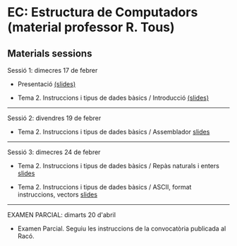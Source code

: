 # EC: Estructura de Computadors (material professor R. Tous)
## Materials sessions

<!--
* Aquesta classe es realitzarà per videoconferència dins l'horari previst (de 12h a 14h) i mitjançant [Google Meet](???????).-->

Sessió 1: dimecres 17 de febrer

* Presentació [(slides)](./slides/sessio1_1_presentacio.pdf)

* Tema 2. Instruccions i tipus de dades bàsics / Introducció [(slides)](./slides/sessio1_2_tema2_intro.pdf)

<hr>

Sessió 2: divendres 19 de febrer

* Tema 2. Instruccions i tipus de dades bàsics / Assemblador [slides](./slides/sessio2_1_tema2_assemblador.pdf)

<hr>

Sessió 3: dimecres 24 de febrer

* Tema 2. Instruccions i tipus de dades bàsics / Repàs naturals i enters [slides](./slides/sessio3_1_tema2_enters.pdf)

* Tema 2. Instruccions i tipus de dades bàsics / ASCII, format instruccions, vectors [slides](./slides/sessio3_2_tema2_ascii_instr_vectors.pdf)

<!--

<hr>

Sessió 4: divendres 26 de febrer

* Tema 2. Instruccions i tipus de dades bàsics / punters [slides](./slides/sessio4_1_tema2_punters.pdf)

* Tema 2. Problemes per dimecres 3 de març: 2.6, 2.22, 2.23.a

<hr>

Sessió 5: dimecres 3 de març

* Tema 2. Solució problemes encarregats [solucions](./problemes/tema1_2_6_2_22_2_23_a.pdf)

* Tema 2. Examen de problemes [enunciats](./problemes/expr2_extended.pdf) i [solucions](./problemes/expr2s_extended.pdf)

<hr>

Sessió 6: divendres 5 de març

* Tema 3. Traducció de programes / bitwise, condicions, if-then-else [slides](./slides/sessio6_1_tema3_condicionals.pdf)

* Tema 3. Traducció de programes / switch i bucles [slides](./slides/sessio7_1_tema3_switch_i_bucles.pdf)

<hr>

Sessió 7: dimecres 10 de març

* Tema 3. Traducció de programes / subrutines [slides](./slides/sessio7_2_tema3_subrutines.pdf)

<hr>

Sessió 8: divendres 12 de març

* Tema 3. Examen de problemes [enunciats](./problemes/expr3.pdf) 

* Tema 3. Estructura de la memòria, compilació, assemblatge, enllaçat i càrrega [slides](./slides/sessio9_1_tema3_mem_i_compilacio.pdf)

<hr>

Sessió 9: dimecres 17 de març

* Tema 4. Matrius [slides](./slides/sessio9_2_tema4_matrius1.pdf)


<hr>

Sessió 10: divendres 19 de març

* Tema 4. Matrius / accés seqüencial 

* Tema 4. Problemes resolts: 4.4, 4.5, 4.8 [solucions](./problemes/tema4_problemes_pissarra.pdf)

<hr>

Sessió 11: dimecres 24 de març

* Tema 1. Rendiment i consum [slides](./slides/sessio11_1_tema1_rendiment.pdf)

* Problemes per dimecres 7 d'abril: 4.2, 4.9, 1.7, 1.11

<hr>

Sessió 12: divendres 26 de març

* Tema 1. Solució problemes encarregats [solucions](./problemes/tema1_4_2_4_9_1_7_1_11.pdf)

* Tema 5. Aritmètica d'enters i coma flotant / 5.1-5.3 Aritmètica d'enters
    * [apunts](http://docencia.ac.upc.edu/FIB/grau/EC/privat/TeoriaEC-tema5.pdf)
    * [vídeo 1: multiplicador](https://www.youtube.com/watch?v=d-LYzUcRK1w&t=365s)
    * [vídeo 2: divisor](https://www.youtube.com/watch?v=oWHNRd7dGP4&t=1209s)

* Problemes per dimecres 14 d'abril: 5.6, 5.7, 5.11.a, 5.15.b

<hr>

Sessió 13: dimecres 7 d'abril

* Tema 5. Solució problemes encarregats [solucions](./problemes/tema5_5_6_5_7_5_11a_5_15b.pdf)

* Tema 5. Aritmètica d'enters i coma flotant / 5.4 Representació 1/2 [slides](./slides/sessio16_1_tema5_2_floats_1.pdf)
    * [vídeo 1: coma fixa](https://www.youtube.com/watch?v=zsGChigW4Fs) 
    * [vídeo 2: IEEE 754](https://www.youtube.com/watch?v=QrfAShP95I4)


<hr>

Sessió 14: divendres 9 d'abril

* Tema 5. Aritmètica d'enters i coma flotant / 5.4 Representació 2/2 [slides](./slides/sessio16_1_tema5_2_floats_1.pdf)

<hr>

Sessió 15: dimecres 14 d'abril

* Tema 5. Aritmètica d'enters i coma flotant / 5.4 Representació 2/2 (continuació)

* Tema 5. Aritmètica d'enters i coma flotant / Suma i resta [slides](./slides/sessio17_1_tema5_2_floats_2.pdf)

* Problemes per dilluns 20 d'abril: 5.21.b, 5.21.d, 5.23.c, 5.27

<hr>

Sessió 16: divenres 16 d'abril

* Tema 5.  [Solucions problemes encarregats 5.21.b, 5.21.d, 5.23.c, 5.27](./problemes/tema5_5_21b_5_21d_5_23c_5_27.pdf)

* Tema 5. Aritmètica d'enters i coma flotant / Multiplicació i coma flotant a MIPS [slides](./slides/sessio17_2_tema5_3_floats_3.pdf)

-->

<hr>

EXAMEN PARCIAL: dimarts 20 d'abril

* Examen Parcial. Seguiu les instruccions de la convocatòria publicada al Racó.

<!--

<hr>

Sessió 17: dimecres 21 d'abril

* Tema 6. Memòria cache / Introducció i disseny bàsic [slides](./slides/sessio19_1_tema6_1.pdf)


<hr>

Sessió 18: divendres 23 d'abril

* Tema 5. Examen de problemes [enunciats](./problemes/expr5.pdf) i [solucions](./problemes/expr5s.pdf)

 <hr>

Sessió 19: dimecres 28 d'abril

* Tema 6. Memòria cache / Part 2: Gestió de les escriptures [slides](./slides/sessio22_1_tema6_2.pdf)

* Tema 6. Problemes resolts: 6.2

 <hr>

Sessió 20: divendres 30 d'abril

 * Tema 6. Memòria cache / Part 3: Model de temps i millores [slides](./slides/sessio23_1_tema6_3.pdf)

* Tema 6. Problemes resolts: 6.10

* Problemes per dimecres 12 de maig: 6.7, 6.11

 <hr>

Sessió 21: dimecres 12 de maig

* Tema 6. Solució problemes encarregats 6.7, 6.11 ([solucions](./problemes/tema6_6_7_6_11.pdf))

* Tema 6. Examen de problemes ([enunciats](./problemes/expr6.pdf) i [solucions](./problemes/expr6s.pdf)) 

NO:
	* Tema 6. Examen de problemes 2 ([enunciats](./problemes/expr6_2.pdf) i [solucions](./problemes/expr6_2s.pdf)) 

 <hr>

Sessió 22: divendres 14 de maig

* Tema 7. Memòria virtual [slides](./slides/sessio26_1_tema7_1.pdf)

* Tema 7. Problemes resolts: 7.1, 7.4 [solucions](./problemes/tema7_7_4.pdf)

 <hr>

Sessió 23: dimecres 19 de maig

* Tema 7. Memòria virtual (TLB, protecció i compartició)

* Tema 7. Problemes resolts: 7.6 [solucions](./problemes/tema7_7_6.pdf)

<hr>

Sessió 24: divendres 21 de maig

* Tema 7. Examen de problemes ([enunciats](./problemes/expr7.pdf) i [solucions](./problemes/expr7s2.pdf)) 

* Tema 7. Problemes resolts: 7.2 i 7.7 [solucions](./problemes/tema7_7_2_7_7.pdf)

<hr>

Sessió 26: dimecres 26 de maig

* Tema 8.

<hr>

Sessió 27: divendres 28 de maig

* Tema 8.

-->






